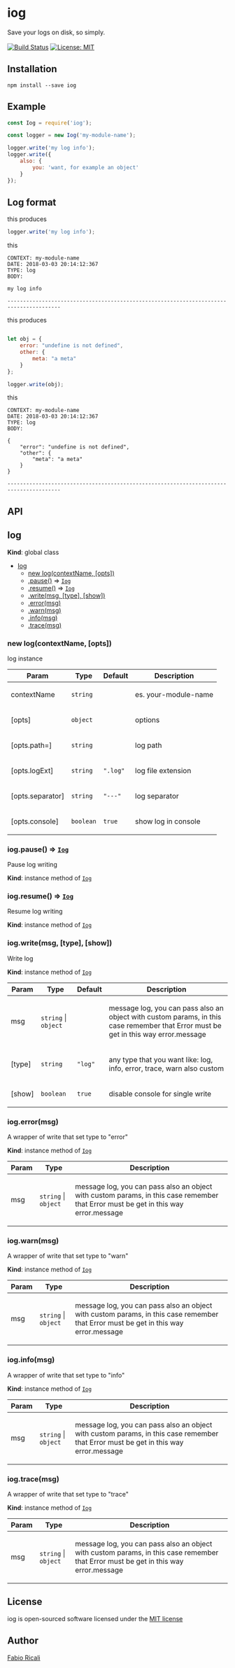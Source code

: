 # iog
Save your logs on disk, so simply.
<br/><br/>
<a href="https://travis-ci.org/fabioricali/iog" target="_blank"><img src="https://travis-ci.org/fabioricali/iog.svg?branch=master" title="Build Status"/></a>
<a href="https://opensource.org/licenses/MIT" target="_blank"><img src="https://img.shields.io/badge/License-MIT-yellow.svg" title="License: MIT"/></a>

## Installation
```
npm install --save iog
```

## Example
```javascript
const Iog = require('iog');

const logger = new Iog('my-module-name');

logger.write('my log info');
logger.write({
    also: {
        you: 'want, for example an object'
    }
});
```

## Log format

this produces
```javascript
logger.write('my log info');
```
this
```
CONTEXT: my-module-name
DATE: 2018-03-03 20:14:12:367
TYPE: log
BODY:

my log info

---------------------------------------------------------------------------------------
```

this produces
```javascript

let obj = {
    error: "undefine is not defined",
    other: {
        meta: "a meta"
    }
};

logger.write(obj);
```
this
```
CONTEXT: my-module-name
DATE: 2018-03-03 20:14:12:367
TYPE: log
BODY:

{
    "error": "undefine is not defined",
    "other": {
        "meta": "a meta"
    }
}

---------------------------------------------------------------------------------------
```

## API

<a name="Iog"></a>

## Iog
**Kind**: global class  

* [Iog](#Iog)
    * [new Iog(contextName, [opts])](#new_Iog_new)
    * [.pause()](#Iog+pause) ⇒ [<code>Iog</code>](#Iog)
    * [.resume()](#Iog+resume) ⇒ [<code>Iog</code>](#Iog)
    * [.write(msg, [type], [show])](#Iog+write)
    * [.error(msg)](#Iog+error)
    * [.warn(msg)](#Iog+warn)
    * [.info(msg)](#Iog+info)
    * [.trace(msg)](#Iog+trace)

<a name="new_Iog_new"></a>

### new Iog(contextName, [opts])
Iog instance

<table>
  <thead>
    <tr>
      <th>Param</th><th>Type</th><th>Default</th><th>Description</th>
    </tr>
  </thead>
  <tbody>
<tr>
    <td>contextName</td><td><code>string</code></td><td></td><td><p>es. your-module-name</p>
</td>
    </tr><tr>
    <td>[opts]</td><td><code>object</code></td><td></td><td><p>options</p>
</td>
    </tr><tr>
    <td>[opts.path=]</td><td><code>string</code></td><td></td><td><p>log path</p>
</td>
    </tr><tr>
    <td>[opts.logExt]</td><td><code>string</code></td><td><code>&quot;.log&quot;</code></td><td><p>log file extension</p>
</td>
    </tr><tr>
    <td>[opts.separator]</td><td><code>string</code></td><td><code>&quot;---&quot;</code></td><td><p>log separator</p>
</td>
    </tr><tr>
    <td>[opts.console]</td><td><code>boolean</code></td><td><code>true</code></td><td><p>show log in console</p>
</td>
    </tr>  </tbody>
</table>

<a name="Iog+pause"></a>

### iog.pause() ⇒ [<code>Iog</code>](#Iog)
Pause log writing

**Kind**: instance method of [<code>Iog</code>](#Iog)  
<a name="Iog+resume"></a>

### iog.resume() ⇒ [<code>Iog</code>](#Iog)
Resume log writing

**Kind**: instance method of [<code>Iog</code>](#Iog)  
<a name="Iog+write"></a>

### iog.write(msg, [type], [show])
Write log

**Kind**: instance method of [<code>Iog</code>](#Iog)  
<table>
  <thead>
    <tr>
      <th>Param</th><th>Type</th><th>Default</th><th>Description</th>
    </tr>
  </thead>
  <tbody>
<tr>
    <td>msg</td><td><code>string</code> | <code>object</code></td><td></td><td><p>message log, you can pass also an object with custom params, in this case remember that Error must be get in this way error.message</p>
</td>
    </tr><tr>
    <td>[type]</td><td><code>string</code></td><td><code>&quot;log&quot;</code></td><td><p>any type that you want like: log, info, error, trace, warn also custom</p>
</td>
    </tr><tr>
    <td>[show]</td><td><code>boolean</code></td><td><code>true</code></td><td><p>disable console for single write</p>
</td>
    </tr>  </tbody>
</table>

<a name="Iog+error"></a>

### iog.error(msg)
A wrapper of write that set type to "error"

**Kind**: instance method of [<code>Iog</code>](#Iog)  
<table>
  <thead>
    <tr>
      <th>Param</th><th>Type</th><th>Description</th>
    </tr>
  </thead>
  <tbody>
<tr>
    <td>msg</td><td><code>string</code> | <code>object</code></td><td><p>message log, you can pass also an object with custom params, in this case remember that Error must be get in this way error.message</p>
</td>
    </tr>  </tbody>
</table>

<a name="Iog+warn"></a>

### iog.warn(msg)
A wrapper of write that set type to "warn"

**Kind**: instance method of [<code>Iog</code>](#Iog)  
<table>
  <thead>
    <tr>
      <th>Param</th><th>Type</th><th>Description</th>
    </tr>
  </thead>
  <tbody>
<tr>
    <td>msg</td><td><code>string</code> | <code>object</code></td><td><p>message log, you can pass also an object with custom params, in this case remember that Error must be get in this way error.message</p>
</td>
    </tr>  </tbody>
</table>

<a name="Iog+info"></a>

### iog.info(msg)
A wrapper of write that set type to "info"

**Kind**: instance method of [<code>Iog</code>](#Iog)  
<table>
  <thead>
    <tr>
      <th>Param</th><th>Type</th><th>Description</th>
    </tr>
  </thead>
  <tbody>
<tr>
    <td>msg</td><td><code>string</code> | <code>object</code></td><td><p>message log, you can pass also an object with custom params, in this case remember that Error must be get in this way error.message</p>
</td>
    </tr>  </tbody>
</table>

<a name="Iog+trace"></a>

### iog.trace(msg)
A wrapper of write that set type to "trace"

**Kind**: instance method of [<code>Iog</code>](#Iog)  
<table>
  <thead>
    <tr>
      <th>Param</th><th>Type</th><th>Description</th>
    </tr>
  </thead>
  <tbody>
<tr>
    <td>msg</td><td><code>string</code> | <code>object</code></td><td><p>message log, you can pass also an object with custom params, in this case remember that Error must be get in this way error.message</p>
</td>
    </tr>  </tbody>
</table>


## License
iog is open-sourced software licensed under the <a target="_blank" href="http://opensource.org/licenses/MIT">MIT license</a>

## Author
<a target="_blank" href="http://rica.li">Fabio Ricali</a>